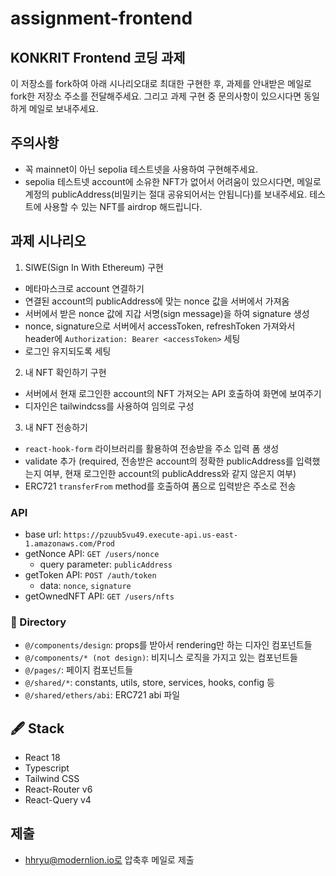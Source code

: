 # assignment-frontend

## KONKRIT Frontend 코딩 과제

이 저장소를 fork하여 아래 시나리오대로 최대한 구현한 후, 과제를 안내받은 메일로 fork한 저장소 주소를 전달해주세요. 그리고 과제 구현 중 문의사항이 있으시다면 동일하게 메일로 보내주세요.

## 주의사항

- 꼭 mainnet이 아닌 sepolia 테스트넷을 사용하여 구현해주세요.
- sepolia 테스트넷 account에 소유한 NFT가 없어서 어려움이 있으시다면, 메일로 계정의 publicAddress(비밀키는 절대 공유되어서는 안됩니다)를 보내주세요. 테스트에 사용할 수 있는 NFT를 airdrop 해드립니다.

## 과제 시나리오

1. SIWE(Sign In With Ethereum) 구현

- 메타마스크로 account 연결하기
- 연결된 account의 publicAddress에 맞는 nonce 값을 서버에서 가져옴
- 서버에서 받은 nonce 값에 지갑 서명(sign message)을 하여 signature 생성
- nonce, signature으로 서버에서 accessToken, refreshToken 가져와서 header에 `Authorization: Bearer <accessToken>` 세팅
- 로그인 유지되도록 세팅

2. 내 NFT 확인하기 구현

- 서버에서 현재 로그인한 account의 NFT 가져오는 API 호출하여 화면에 보여주기
- 디자인은 tailwindcss를 사용하여 임의로 구성

3. 내 NFT 전송하기

- `react-hook-form` 라이브러리를 활용하여 전송받을 주소 입력 폼 생성
- validate 추가 (required, 전송받은 account의 정확한 publicAddress를 입력했는지 여부, 현재 로그인한 account의 publicAddress와 같지 않은지 여부)
- ERC721 `transferFrom` method를 호출하여 폼으로 입력받은 주소로 전송

### API

- base url: `https://pzuub5vu49.execute-api.us-east-1.amazonaws.com/Prod`
- getNonce API: `GET /users/nonce`
  - query parameter: `publicAddress`
- getToken API: `POST /auth/token`
  - data: `nonce`, `signature`
- getOwnedNFT API: `GET /users/nfts`

### 🧱 Directory

- `@/components/design`: props를 받아서 rendering만 하는 디자인 컴포넌트들
- `@/components/* (not design)`: 비지니스 로직을 가지고 있는 컴포넌트들
- `@/pages/`: 페이지 컴포넌트들
- `@/shared/*`: constants, utils, store, services, hooks, config 등
- `@/shared/ethers/abi`: ERC721 abi 파일

## 🖋 Stack

- React 18
- Typescript
- Tailwind CSS
- React-Router v6
- React-Query v4

## 제출
- hhryu@modernlion.io로 압축후 메일로 제출
